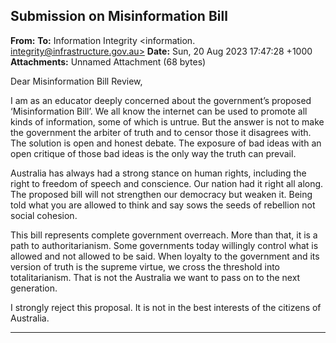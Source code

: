 ## Submission on Misinformation Bill

**From:**
**To:** Information Integrity <information. [integrity@infrastructure.gov.au>](mailto:information._integrity@infrastructure.gov.au)
**Date:** Sun, 20 Aug 2023 17:47:28 +1000
**Attachments:** Unnamed Attachment (68 bytes)

Dear Misinformation Bill Review,

I am as an educator deeply concerned about the government’s proposed ‘Misinformation Bill’. We all know the
internet can be used to promote all kinds of information, some of which is untrue. But the answer is not to make the
government the arbiter of truth and to censor those it disagrees with. The solution is open and honest debate. The
exposure of bad ideas with an open critique of those bad ideas is the only way the truth can prevail.

Australia has always had a strong stance on human rights, including the right to freedom of speech and conscience.
Our nation had it right all along. The proposed bill will not strengthen our democracy but weaken it. Being told what
you are allowed to think and say sows the seeds of rebellion not social cohesion.

This bill represents complete government overreach. More than that, it is a path to authoritarianism. Some
governments today willingly control what is allowed and not allowed to be said. When loyalty to the government and
its version of truth is the supreme virtue, we cross the threshold into totalitarianism. That is not the Australia we want
to pass on to the next generation.

I strongly reject this proposal. It is not in the best interests of the citizens of Australia.


-----

